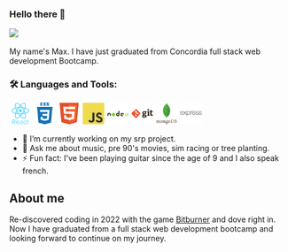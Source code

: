 ### Hello there 👋

<img src='https://external-content.duckduckgo.com/iu/?u=https%3A%2F%2Fvisualpoi.zone%2Fassets%2Fpattern%2Foriginal%2Fseyt50gses5s.jpg&f=1&nofb=1&ipt=1b7443db98c84226fd12288e7af956d2f421cd5118529d1bdd736bc6b6742894&ipo=images'/>

My name's Max. I have just graduated from Concordia full stack web development Bootcamp.

### 🛠 Languages and Tools:
<div height='35px'>
<img src="https://github.com/devicons/devicon/raw/master/icons/react/react-original-wordmark.svg" title="React" alt="React" style="max-width: 100%;" width="40" height="40">
<img src='https://raw.githubusercontent.com/devicons/devicon/master/icons/css3/css3-plain-wordmark.svg' title="css3" alt="css3" style="max-width: 100%;" width="40" height="40"/>
<img src='https://raw.githubusercontent.com/devicons/devicon/master/icons/html5/html5-original.svg' title="html5" alt="html5" style="max-width: 100%;" width="40" height="40"/>
<img src='https://raw.githubusercontent.com/devicons/devicon/master/icons/javascript/javascript-original.svg' title="javascript" alt="javascript" style="max-width: 100%;" width="40" height="40"/>
<img src='https://raw.githubusercontent.com/devicons/devicon/master/icons/nodejs/nodejs-original-wordmark.svg' title="nodejs" alt="nodejs" style="max-width: 100%;" width="40" height="40"/>
<img src='https://raw.githubusercontent.com/devicons/devicon/master/icons/git/git-original-wordmark.svg' title="git" alt="git" style="max-width: 100%;" width="40" height="40"/>
<img src='https://raw.githubusercontent.com/devicons/devicon/1119b9f84c0290e0f0b38982099a2bd027a48bf1/icons/mongodb/mongodb-original-wordmark.svg' title="mongodb" alt="mongodb" style="max-width: 100%;" width="40" height="40"/>
<img src='https://raw.githubusercontent.com/devicons/devicon/1119b9f84c0290e0f0b38982099a2bd027a48bf1/icons/express/express-original-wordmark.svg' title="express" alt="express" style="max-width: 100%;" width="40" height="40"/>
</div>

- 🔭 I’m currently working on my srp project.
- 💬 Ask me about music, pre 90's movies, sim racing or tree planting.
- ⚡ Fun fact: I've been playing guitar since the age of 9 and I also speak french.

## About me 

Re-discovered coding in 2022 with the game <a href='https://danielyxie.github.io/bitburner/' target='_blank'>Bitburner</a> and dove right in.
Now I have graduated from a full stack web development bootcamp and looking forward to continue on my journey.

<!--
**MaxLaur/MaxLaur** is a ✨ _special_ ✨ repository because its `README.md` (this file) appears on your GitHub profile.

Here are some ideas to get you started:

- 🔭 I’m currently working on ...
- 🌱 I’m currently learning ...
- 👯 I’m looking to collaborate on ...
- 🤔 I’m looking for help with ...
- 💬 Ask me about ...
- 📫 How to reach me: ...
- ⚡ Fun fact: ...
-->

